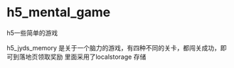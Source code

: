 # h5_mental_game
h5一些简单的游戏


h5_jyds_memory 是关于一个脑力的游戏，有四种不同的关卡，都闯关成功，即可到落地页领取奖励 里面采用了localstorage 存储
